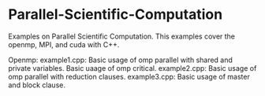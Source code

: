# Parallel-Scientific-Computation
Examples on Parallel Scientific Computation. This examples cover the openmp, MPI, and cuda with C++.

Openmp:
    example1.cpp: Basic usage of omp parallel with shared and private variables. 
                  Basic uaage of omp critical. 
    example2.cpp: Basic usage of omp parallel with reduction clauses.
    example3.cpp: Basic usage of master and block clause.
